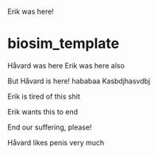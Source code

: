 Erik was here!
# biosim_template
Håvard was here
Erik was here also

But Håvard is here!
hababaa
Kasbdjhasvdbj

Erik is tired of this shit

Erik wants this to end


End our suffering, please!

Håvard likes penis very much